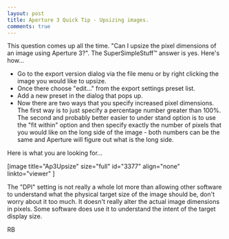 ```yaml
---
layout: post
title: Aperture 3 Quick Tip - Upsizing images.
comments: true
---
```

This question comes up all the time. "Can I upsize the pixel dimensions of an image using Aperture 3?". The SuperSimpleStuff™ answer is yes. Here's how...
<ul>
	<li>Go to the export version dialog via the file menu or by right clicking the image you would like to upsize.</li>
	<li>Once there choose "edit..." from the export settings preset list.</li>
	<li>Add a new preset in the dialog that pops up.</li>
	<li>Now there are two ways that you specify increased pixel dimensions. The first way is to just specify a percentage number greater than 100%. The second and probably better easier to under stand option is to use the "fit within" option and then specify exactly the number of pixels that you would like on the long side of the image - both numbers can be the same and Aperture will figure out what is the long side.</li>
</ul>
Here is what you are looking for...

[image title="Ap3Upsize" size="full" id="3377" align="none" linkto="viewer" ]

The "DPI" setting is not really a whole lot more than allowing other software to understand what the physical target size of the image should be, don't worry about it too much. It doesn't really alter the actual image dimensions in pixels. Some software does use it to understand the intent of the target display size.

RB